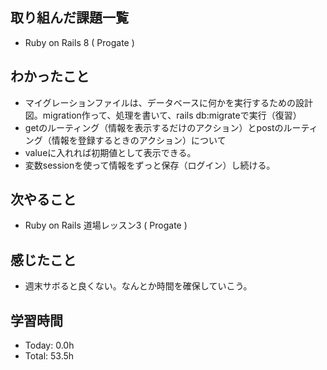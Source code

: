 ## 取り組んだ課題一覧
- Ruby on Rails 8 ( Progate )
## わかったこと
- マイグレーションファイルは、データベースに何かを実行するための設計図。migration作って、処理を書いて、rails db:migrateで実行（復習）
- getのルーティング（情報を表示するだけのアクション）とpostのルーティング（情報を登録するときのアクション）について
- valueに入れれば初期値として表示できる。
- 変数sessionを使って情報をずっと保存（ログイン）し続ける。
## 次やること
- Ruby on Rails 道場レッスン3 ( Progate )
## 感じたこと
- 週末サボると良くない。なんとか時間を確保していこう。
## 学習時間
- Today: 0.0h
- Total: 53.5h
